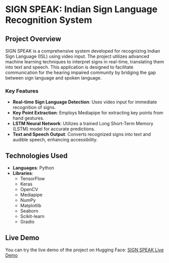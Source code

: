 # SIGN SPEAK: Indian Sign Language Recognition System

## Project Overview
SIGN SPEAK is a comprehensive system developed for recognizing Indian Sign Language (ISL) using video input. The project utilizes advanced machine learning techniques to interpret signs in real-time, translating them into text and speech. This application is designed to facilitate communication for the hearing impaired community by bridging the gap between sign language and spoken language.

### Key Features
- **Real-time Sign Language Detection**: Uses video input for immediate recognition of signs.
- **Key Point Extraction**: Employs Mediapipe for extracting key points from hand gestures.
- **LSTM Neural Network**: Utilizes a trained Long Short-Term Memory (LSTM) model for accurate predictions.
- **Text and Speech Output**: Converts recognized signs into text and audible speech, enhancing accessibility.

## Technologies Used
- **Languages**: Python
- **Libraries**: 
  - TensorFlow
  - Keras
  - OpenCV
  - Mediapipe
  - NumPy
  - Matplotlib
  - Seaborn
  - Scikit-learn
  - Gradio

## Live Demo
You can try the live demo of the project on Hugging Face: [SIGN SPEAK Live Demo](https://huggingface.co/spaces/sandeepa-TN/Sign_Speak_MCE2)

